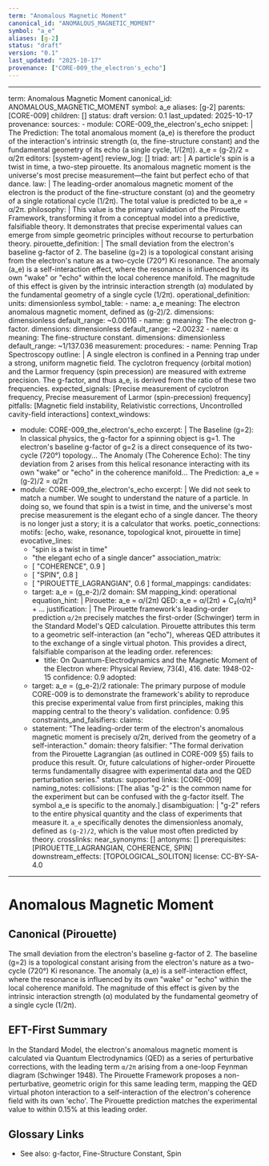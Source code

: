 ```yaml
---
term: "Anomalous Magnetic Moment"
canonical_id: "ANOMALOUS_MAGNETIC_MOMENT"
symbol: "a_e"
aliases: [g-2]
status: "draft"
version: "0.1"
last_updated: "2025-10-17"
provenance: ["CORE-009_the_electron's_echo"]
---
```


---
term: Anomalous Magnetic Moment
canonical_id: ANOMALOUS_MAGNETIC_MOMENT
symbol: a_e
aliases: [g-2]
parents: [CORE-009]
children: []
status: draft
version: 0.1
last_updated: 2025-10-17
provenance:
  sources:
    - module: CORE-009_the_electron's_echo
      snippet: |
        The Prediction: The total anomalous moment (a_e) is therefore the product of the interaction's intrinsic strength (α, the fine-structure constant) and the fundamental geometry of its echo (a single cycle, 1/(2π)).
        a_e = (g-2)/2 = α/2π
  editors: [system-agent]
  review_log: []
triad:
  art: |
    A particle's spin is a twist in time, a two-step pirouette. Its anomalous magnetic moment is the universe's most precise measurement—the faint but perfect echo of that dance.
  law: |
    The leading-order anomalous magnetic moment of the electron is the product of the fine-structure constant (α) and the geometry of a single rotational cycle (1/2π). The total value is predicted to be a_e = α/2π.
  philosophy: |
    This value is the primary validation of the Pirouette Framework, transforming it from a conceptual model into a predictive, falsifiable theory. It demonstrates that precise experimental values can emerge from simple geometric principles without recourse to perturbation theory.
pirouette_definition: |
  The small deviation from the electron's baseline g-factor of 2. The baseline (g=2) is a topological constant arising from the electron's nature as a two-cycle (720°) Ki resonance. The anomaly (a_e) is a self-interaction effect, where the resonance is influenced by its own "wake" or "echo" within the local coherence manifold. The magnitude of this effect is given by the intrinsic interaction strength (α) modulated by the fundamental geometry of a single cycle (1/2π).
operational_definition:
  units: dimensionless
  symbol_table:
    - name: a_e
      meaning: The electron anomalous magnetic moment, defined as (g-2)/2.
      dimensions: dimensionless
      default_range: ~0.00116
    - name: g
      meaning: The electron g-factor.
      dimensions: dimensionless
      default_range: ~2.00232
    - name: α
      meaning: The fine-structure constant.
      dimensions: dimensionless
      default_range: ~1/137.036
  measurement:
    procedures:
      - name: Penning Trap Spectroscopy
        outline: |
          A single electron is confined in a Penning trap under a strong, uniform magnetic field. The cyclotron frequency (orbital motion) and the Larmor frequency (spin precession) are measured with extreme precision. The g-factor, and thus a_e, is derived from the ratio of these two frequencies.
        expected_signals: [Precise measurement of cyclotron frequency, Precise measurement of Larmor (spin-precession) frequency]
        pitfalls: [Magnetic field instability, Relativistic corrections, Uncontrolled cavity-field interactions]
context_windows:
  - module: CORE-009_the_electron's_echo
    excerpt: |
      The Baseline (g=2): In classical physics, the g-factor for a spinning object is g=1. The electron's baseline g-factor of g=2 is a direct consequence of its two-cycle (720°) topology...
      The Anomaly (The Coherence Echo): The tiny deviation from 2 arises from this helical resonance interacting with its own "wake" or "echo" in the coherence manifold...
      The Prediction: a_e = (g-2)/2 = α/2π
  - module: CORE-009_the_electron's_echo
    excerpt: |
      We did not seek to match a number. We sought to understand the nature of a particle. In doing so, we found that spin is a twist in time, and the universe's most precise measurement is the elegant echo of a single dancer. The theory is no longer just a story; it is a calculator that works.
poetic_connections:
  motifs: [echo, wake, resonance, topological knot, pirouette in time]
  evocative_lines:
    - "spin is a twist in time"
    - "the elegant echo of a single dancer"
  association_matrix:
    - [ "COHERENCE", 0.9 ]
    - [ "SPIN", 0.8 ]
    - [ "PIROUETTE_LAGRANGIAN", 0.6 ]
formal_mappings:
  candidates:
    - target: a_e = (g_e-2)/2
      domain: SM
      mapping_kind: operational
      equation_hint: |
        Pirouette: a_e = α/(2π)
        QED: a_e = α/(2π) + C₂(α/π)² + ...
      justification: |
        The Pirouette framework's leading-order prediction `α/2π` precisely matches the first-order (Schwinger) term in the Standard Model's QED calculation. Pirouette attributes this term to a geometric self-interaction (an "echo"), whereas QED attributes it to the exchange of a single virtual photon. This provides a direct, falsifiable comparison at the leading order.
      references:
        - title: On Quantum-Electrodynamics and the Magnetic Moment of the Electron
          where: Physical Review, 73(4), 416.
          date: 1948-02-15
      confidence: 0.9
  adopted:
    - target: a_e = (g_e-2)/2
      rationale: The primary purpose of module CORE-009 is to demonstrate the framework's ability to reproduce this precise experimental value from first principles, making this mapping central to the theory's validation.
      confidence: 0.95
constraints_and_falsifiers:
  claims:
    - statement: "The leading-order term of the electron's anomalous magnetic moment is precisely α/2π, derived from the geometry of a self-interaction."
      domain: theory
      falsifier: "The formal derivation from the Pirouette Lagrangian (as outlined in CORE-009 §5) fails to produce this result. Or, future calculations of higher-order Pirouette terms fundamentally disagree with experimental data and the QED perturbation series."
      status: supported
      links: [CORE-009]
naming_notes:
  collisions: [The alias "g-2" is the common name for the experiment but can be confused with the g-factor itself. The symbol a_e is specific to the anomaly.]
  disambiguation: |
    "g-2" refers to the entire physical quantity and the class of experiments that measure it. `a_e` specifically denotes the dimensionless anomaly, defined as `(g-2)/2`, which is the value most often predicted by theory.
crosslinks:
  near_synonyms: []
  antonyms: []
  prerequisites: [PIROUETTE_LAGRANGIAN, COHERENCE, SPIN]
  downstream_effects: [TOPOLOGICAL_SOLITON]
license: CC-BY-SA-4.0
---

# Anomalous Magnetic Moment

## Canonical (Pirouette)
The small deviation from the electron's baseline g-factor of 2. The baseline (g=2) is a topological constant arising from the electron's nature as a two-cycle (720°) Ki resonance. The anomaly (a_e) is a self-interaction effect, where the resonance is influenced by its own "wake" or "echo" within the local coherence manifold. The magnitude of this effect is given by the intrinsic interaction strength (α) modulated by the fundamental geometry of a single cycle (1/2π).

## EFT-First Summary
In the Standard Model, the electron's anomalous magnetic moment is calculated via Quantum Electrodynamics (QED) as a series of perturbative corrections, with the leading term `α/2π` arising from a one-loop Feynman diagram (Schwinger 1948). The Pirouette Framework proposes a non-perturbative, geometric origin for this same leading term, mapping the QED virtual photon interaction to a self-interaction of the electron's coherence field with its own 'echo'. The Pirouette prediction matches the experimental value to within 0.15% at this leading order.

## Glossary Links
- See also: g-factor, Fine-Structure Constant, Spin